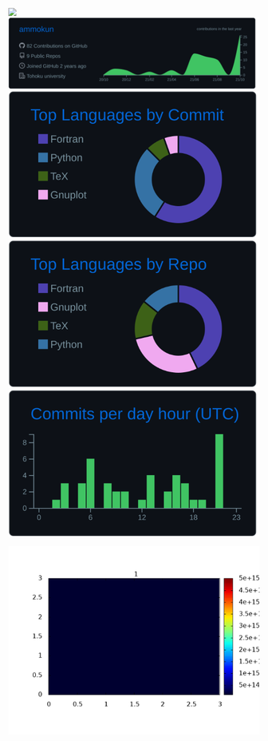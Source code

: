 
![](https://github-profile-summary-cards.vercel.app/api/cards/profile-details?username=ammokun&theme=github_dark)
![](https://github.com/ammokun/profile_card/blob/master/profile-summary-card-output/github_dark/0-profile-details.svg)
![](https://github.com/ammokun/profile_card/blob/master/profile-summary-card-output/github_dark/2-most-commit-language.svg)![](https://github.com/ammokun/profile_card/blob/master/profile-summary-card-output/github_dark/1-repos-per-language.svg)
![](https://github.com/ammokun/profile_card/blob/master/profile-summary-card-output/github_dark/4-productive-time.svg)

![](https://github.com/ammokun/ammokun/blob/54756fec11f376cc49f12da7ac9d387a13b24690/animation_ne.gif)
<!--
**ammokun/ammokun** is a ✨ _special_ ✨ repository because its `README.md` (this file) appears on your GitHub profile.

Here are some ideas to get you started:

- 🔭 I’m currently working on ...
- 🌱 I’m currently learning ...
- 👯 I’m looking to collaborate on ...
- 🤔 I’m looking for help with ...
- 💬 Ask me about ...
- 📫 How to reach me: ...
- 😄 Pronouns: ...
- ⚡ Fun fact: ...
-->
